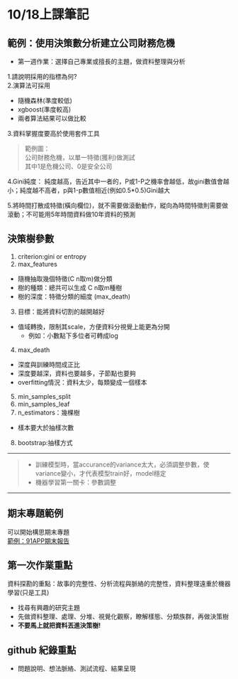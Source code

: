 # 10/18上課筆記
## 範例：使用決策數分析建立公司財務危機  

* 第一週作業：選擇自己專業或擅長的主題，做資料整理與分析

1.請說明採用的指標為何?  
2.演算法可採用
   * 隨機森林(準度較低)
   * xgboost(準度較高)
   * 兩者算法結果可以做比較  

3.資料掌握度要高於使用套件工具

>範例圖：  
>公司財務危機，以單一特徵(獲利)做測試  
>其中1是危機公司、0是安全公司

4.Gini純度：
  純度越高，告近其中一者的，P或1-P之機率會越低，故gini數值會越小；純度越不高者，p與1-p數值相近(例如0.5*0.5)Gini越大

5.將時間打散成特徵(橫向欄位)，就不需要做滾動動作，縱向為時間特徵則需要做滾動；不可能用5年時間資料做10年資料的預測

## 決策樹參數
1. criterion:gini or entropy
2. max_features
  * 隨機抽取幾個特徵(C n取m)做分類
  * 樹的種類：總共可以生成 C n取m種樹
  * 樹的深度：特徵分類的細度 (max_death)
3. 目標：能將資料切割的越開越好
  * 值域轉換，限制其scale，方便資料分視覺上能更為分開
    * 例如：小數點下多位者可轉成log
4. max_death
  * 深度與訓練時間成正比
  * 深度要越深，資料也要越多，子節點也要夠
  * overfitting情況：資料太少，每類變成一個樣本
5. min_samples_split
6. min_samples_leaf
7. n_estimators：幾棵樹
  * 樣本要大於抽樣次數
8. bootstrap:抽樣方式

---
> * 訓練模型時，當accurance的variance太大，必須調整參數，使variance變小，才代表模型train好，model穩定
> * 機器學習第一關卡：參數調整

---
## 期末專題範例
可以開始構思期末專題  
[範例：91APP期末報告](https://github.com/LouieChen16/NTU_CSX_DataScience/blob/master/Final%20Project/CS%2BX%20Final%20Project%20Presentation%2020190101.pdf)

## 第一次作業重點
資料探勘的重點：故事的完整性、分析流程與脈絡的完整性，資料整理遠重於機器學習(只是工具)

* 找尋有興趣的研究主題
* 先做資料整理、處理、分堆、視覺化觀察，瞭解樣態、分類族群，再做決策樹
* **不要馬上就把資料丟進決策樹!**

## github 紀錄重點
* 問題說明、想法脈絡、測試流程、結果呈現
